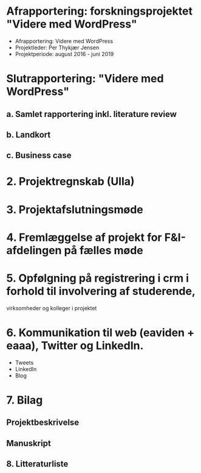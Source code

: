 # Afrapportering: forskningsprojektet "Videre med WordPress"

* Afrapportering: Videre med WordPress
* Projektleder: Per Thykjær Jensen
* Projektperiode: august 2016 - juni 2019


# Slutrapportering: "Videre med WordPress"

## a. Samlet rapportering inkl. literature review

## b. Landkort

## c. Business case

# 2. Projektregnskab (Ulla)

# 3. Projektafslutningsmøde

# 4. Fremlæggelse af projekt for F&I-afdelingen på fælles møde

# 5. Opfølgning på registrering i crm i forhold til involvering af studerende,
virksomheder og kolleger i projektet

# 6. Kommunikation til web (eaviden + eaaa), Twitter og LinkedIn.

* Tweets
* LinkedIn
* Blog

# 7. Bilag

## Projektbeskrivelse

## Manuskript

## 8. Litteraturliste

